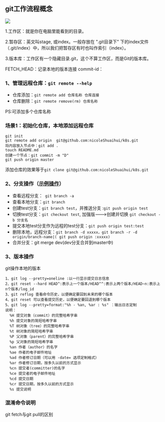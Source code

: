 ## git工作流程概念

![](https://pic2.zhimg.com/80/v2-af3bf6fee935820d481853e452ed2d55_1440w.jpg)

1.工作区：就是你在电脑里能看到的目录。

2.暂存区：英文叫stage, 或index。一般存放在 ".git目录下" 下的index文件（.git/index）中，所以我们把暂存区有时也叫作索引（index）。

3.版本库：工作区有一个隐藏目录.git，这个不算工作区，而是Git的版本库。

FETCH_HEAD：记录本地的版本连接
commit-id：


### 1、管理远程仓库：`git remote --help` 
 
 - 仓库添加：`git remote add 仓库名称 仓库连接`
 - 仓库删除：`git remote remove(rm) 仓库名称 `
 
 PS:可添加多个仓库名称
 
### 场景1：初始化仓库，本地添加远程仓库
```
git init 
git remote add origin  git@github.com:nicoleShuaihui/k8s.git
将内容放入节点中：git add .
touch README.md
创建一个节点：git commit -m "D"
git push origin master 
```
添加仓库的效果等于`git clone git@github.com:nicoleShuaihui/k8s.git`



### 2、分支操作（[示例操作](https://blog.csdn.net/arkblue/article/details/9568249)）
- 查看远程分支：` git branch -a`  
- 查看本地分支：`git branch `
- 创建test分支：`git branch test`，并推送分支 :`git push origin test`
- 切换test分支：`git checkout test`, 加强版--->创建并切换 `git checkout -b 分支名`
- 提交本地test分支作为远程的test分支：`git push origin test:test `
- 删除本地，远程分支：`git branch -d xxxxx，git branch -r -d origin/branch-name|( git push origin :xxxxx)`
- 合并分支：git merge dev(dev分支合并到master中)

### 3、版本操作
git操作本地的版本
```
1、git log --pretty=oneline :以一行显示提交日志信息
2、git reset --hard HEAD^:表示上一个版本/HEAD^^:表示上两个版本/HEAD~n:表示上n个版本/log_id
3、git reflog 查看命令历史，以便确定要回到未来的哪个版本
4、git reset 可以查看提交历史，以便确定要回退到哪个版本
5、git log --pretty=format:"%h - %an, %ar : %s" ：输出日志定制
说明：
  %H 提交对象（commit）的完整哈希字串
  %h 提交对象的简短哈希字串
  %T 树对象（tree）的完整哈希字串
  %t 树对象的简短哈希字串
  %P 父对象（parent）的完整哈希字串
  %p 父对象的简短哈希字串
  %an 作者（author）的名字
  %ae 作者的电子邮件地址
  %ad 作者修订日期（可以用 -date= 选项定制格式）
  %ar 作者修订日期，按多久以前的方式显示
  %cn 提交者(committer)的名字
  %ce 提交者的电子邮件地址
  %cd 提交日期
  %cr 提交日期，按多久以前的方式显示
  %s 提交说明
```

### 混淆命令说明

git fetch与git pull的区别
